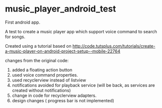 # music_player_android_test

First android app. 


A test to create a music player app which support voice command to search for songs. 

Created using a tutorial based on 
http://code.tutsplus.com/tutorials/create-a-music-player-on-android-project-setup--mobile-22764

changes from the original code:

1. added a floating action button
2. used voice command properties.
3. used recyclerview instead of listview
4. notifications avoided for playback service (will be back, as services are created without notifications)
5. change in code for recyclerview adapters.
6. design changes ( progress bar is not implemented)
